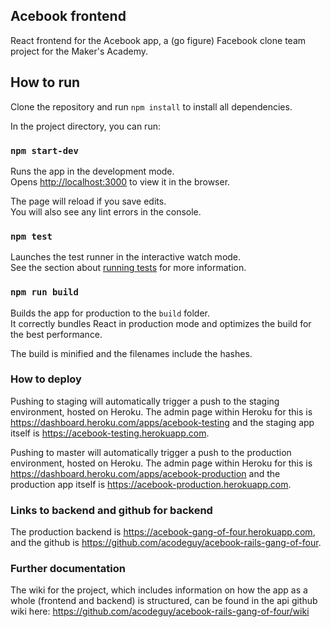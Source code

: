 ## Acebook frontend

React frontend for the Acebook app, a (go figure) Facebook clone team project for the Maker's Academy. 

## How to run

Clone the repository and run `npm install` to install all dependencies. 

In the project directory, you can run:

### `npm start-dev`

Runs the app in the development mode.<br>
Opens [http://localhost:3000](http://localhost:3000) to view it in the browser.

The page will reload if you save edits.<br>
You will also see any lint errors in the console.

### `npm test`

Launches the test runner in the interactive watch mode.<br>
See the section about [running tests](https://facebook.github.io/create-react-app/docs/running-tests) for more information.

### `npm run build`

Builds the app for production to the `build` folder.<br>
It correctly bundles React in production mode and optimizes the build for the best performance.

The build is minified and the filenames include the hashes.

### How to deploy

Pushing to staging will automatically trigger a push to the staging environment, hosted on Heroku. The admin page within Heroku for this is https://dashboard.heroku.com/apps/acebook-testing and the staging app itself is https://acebook-testing.herokuapp.com.

Pushing to master will automatically trigger a push to the production environment, hosted on Heroku. The admin page within Heroku for this is https://dashboard.heroku.com/apps/acebook-production and the production app itself is https://acebook-production.herokuapp.com.

### Links to backend and github for backend

The production backend is https://acebook-gang-of-four.herokuapp.com, and the github is https://github.com/acodeguy/acebook-rails-gang-of-four. 

### Further documentation

The wiki for the project, which includes information on how the app as a whole (frontend and backend) is structured, can be found in the api github wiki here: https://github.com/acodeguy/acebook-rails-gang-of-four/wiki
